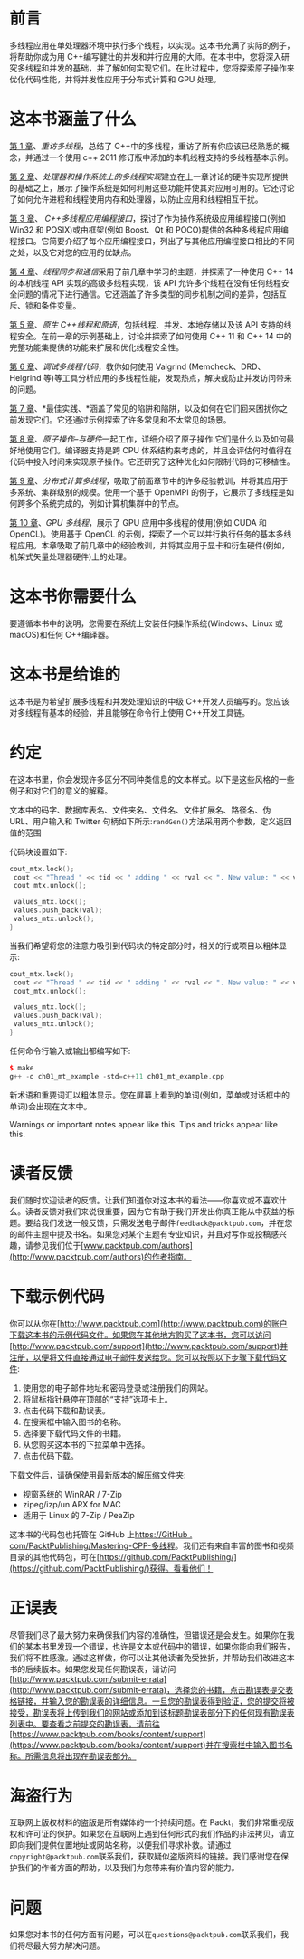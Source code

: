 # 前言

多线程应用在单处理器环境中执行多个线程，以实现。这本书充满了实际的例子，将帮助你成为用 C++编写健壮的并发和并行应用的大师。在本书中，您将深入研究多线程和并发的基础，并了解如何实现它们。在此过程中，您将探索原子操作来优化代码性能，并将并发性应用于分布式计算和 GPU 处理。

# 这本书涵盖了什么

[第 1 章](01.html)、*重访多线程*，总结了 C++中的多线程，重访了所有你应该已经熟悉的概念，并通过一个使用 c++ 2011 修订版中添加的本机线程支持的多线程基本示例。

[第 2 章](02.html)、*处理器和操作系统上的多线程实现*建立在上一章讨论的硬件实现所提供的基础之上，展示了操作系统是如何利用这些功能并使其对应用可用的。它还讨论了如何允许进程和线程使用内存和处理器，以防止应用和线程相互干扰。

[第 3 章](03.html)、 *C++多线程应用编程接口*，探讨了作为操作系统级应用编程接口(例如 Win32 和 POSIX)或由框架(例如 Boost、Qt 和 POCO)提供的各种多线程应用编程接口。它简要介绍了每个应用编程接口，列出了与其他应用编程接口相比的不同之处，以及它对您的应用的优缺点。

[第 4 章](04.html)、*线程同步和通信*采用了前几章中学习的主题，并探索了一种使用 C++ 14 的本机线程 API 实现的高级多线程实现，该 API 允许多个线程在没有任何线程安全问题的情况下进行通信。它还涵盖了许多类型的同步机制之间的差异，包括互斥、锁和条件变量。

[第 5 章](05.html)、*原生 C++线程和原语*，包括线程、并发、本地存储以及该 API 支持的线程安全。在前一章的示例基础上，讨论并探索了如何使用 C++ 11 和 C++ 14 中的完整功能集提供的功能来扩展和优化线程安全性。

[第 6 章](06.html)、*调试多线程代码*，教你如何使用 Valgrind (Memcheck、DRD、Helgrind 等)等工具分析应用的多线程性能，发现热点，解决或防止并发访问带来的问题。

[第 7 章](07.html)、*最佳实践、*涵盖了常见的陷阱和陷阱，以及如何在它们回来困扰你之前发现它们。它还通过示例探索了许多常见和不太常见的场景。

[第 8 章](08.html)、*原子操作–与硬件*一起工作，详细介绍了原子操作:它们是什么以及如何最好地使用它们。编译器支持是跨 CPU 体系结构来考虑的，并且会评估何时值得在代码中投入时间来实现原子操作。它还研究了这种优化如何限制代码的可移植性。

[第 9 章](09.html)、*分布式计算多线程*，吸取了前面章节中的许多经验教训，并将其应用于多系统、集群级别的规模。使用一个基于 OpenMPI 的例子，它展示了多线程是如何跨多个系统完成的，例如计算机集群中的节点。

[第 10 章](10.html)、*GPU 多线程*，展示了 GPU 应用中多线程的使用(例如 CUDA 和 OpenCL)。使用基于 OpenCL 的示例，探索了一个可以并行执行任务的基本多线程应用。本章吸取了前几章中的经验教训，并将其应用于显卡和衍生硬件(例如，机架式矢量处理器硬件)上的处理。

# 这本书你需要什么

要遵循本书中的说明，您需要在系统上安装任何操作系统(Windows、Linux 或 macOS)和任何 C++编译器。

# 这本书是给谁的

这本书是为希望扩展多线程和并发处理知识的中级 C++开发人员编写的。您应该对多线程有基本的经验，并且能够在命令行上使用 C++开发工具链。

# 约定

在这本书里，你会发现许多区分不同种类信息的文本样式。以下是这些风格的一些例子和对它们的意义的解释。

文本中的码字、数据库表名、文件夹名、文件名、文件扩展名、路径名、伪 URL、用户输入和 Twitter 句柄如下所示:`randGen()`方法采用两个参数，定义返回值的范围

代码块设置如下:

```cpp
cout_mtx.lock();
 cout << "Thread " << tid << " adding " << rval << ". New value: " << val << ".\n";
 cout_mtx.unlock();

 values_mtx.lock();
 values.push_back(val);
 values_mtx.unlock();
}

```

当我们希望将您的注意力吸引到代码块的特定部分时，相关的行或项目以粗体显示:

```cpp
cout_mtx.lock();
 cout << "Thread " << tid << " adding " << rval << ". New value: " << val << ".\n";
 cout_mtx.unlock();

 values_mtx.lock();
 values.push_back(val);
 values_mtx.unlock();
}

```

任何命令行输入或输出都编写如下:

```cpp
$ make
g++ -o ch01_mt_example -std=c++11 ch01_mt_example.cpp

```

新术语和重要词汇以粗体显示。您在屏幕上看到的单词(例如，菜单或对话框中的单词)会出现在文本中。

Warnings or important notes appear like this. Tips and tricks appear like this.

# 读者反馈

我们随时欢迎读者的反馈。让我们知道你对这本书的看法——你喜欢或不喜欢什么。读者反馈对我们来说很重要，因为它有助于我们开发出你真正能从中获益的标题。要给我们发送一般反馈，只需发送电子邮件`feedback@packtpub.com`，并在您的邮件主题中提及书名。如果您对某个主题有专业知识，并且对写作或投稿感兴趣，请参见我们位于[www.packtpub.com/authors](http://www.packtpub.com/authors)的作者指南。

# 下载示例代码

你可以从你在[http://www.packtpub.com](http://www.packtpub.com)的账户下载这本书的示例代码文件。如果您在其他地方购买了这本书，您可以访问[http://www.packtpub.com/support](http://www.packtpub.com/support)并注册，以便将文件直接通过电子邮件发送给您。您可以按照以下步骤下载代码文件:

1.  使用您的电子邮件地址和密码登录或注册我们的网站。
2.  将鼠标指针悬停在顶部的“支持”选项卡上。
3.  点击代码下载和勘误表。
4.  在搜索框中输入图书的名称。
5.  选择要下载代码文件的书籍。
6.  从您购买这本书的下拉菜单中选择。
7.  点击代码下载。

下载文件后，请确保使用最新版本的解压缩文件夹:

*   视窗系统的 WinRAR / 7-Zip
*   zipeg/izp/un ARX for MAC
*   适用于 Linux 的 7-Zip / PeaZip

这本书的代码包也托管在 GitHub 上[https://GitHub . com/PacktPublishing/Mastering-CPP-多线程](https://github.com/PacktPublishing/Mastering-CPP-Multithreading)。我们还有来自丰富的图书和视频目录的其他代码包，可在[https://github.com/PacktPublishing/](https://github.com/PacktPublishing/)获得。看看他们！

# 正误表

尽管我们尽了最大努力来确保我们内容的准确性，但错误还是会发生。如果你在我们的某本书里发现一个错误，也许是文本或代码中的错误，如果你能向我们报告，我们将不胜感激。通过这样做，你可以让其他读者免受挫折，并帮助我们改进这本书的后续版本。如果您发现任何勘误表，请访问[http://www.packtpub.com/submit-errata](http://www.packtpub.com/submit-errata)，选择您的书籍，点击勘误表提交表格链接，并输入您的勘误表的详细信息。一旦您的勘误表得到验证，您的提交将被接受，勘误表将上传到我们的网站或添加到该标题勘误表部分下的任何现有勘误表列表中。要查看之前提交的勘误表，请前往[https://www.packtpub.com/books/content/support](https://www.packtpub.com/books/content/support)并在搜索栏中输入图书名称。所需信息将出现在勘误表部分。

# 海盗行为

互联网上版权材料的盗版是所有媒体的一个持续问题。在 Packt，我们非常重视版权和许可证的保护。如果您在互联网上遇到任何形式的我们作品的非法拷贝，请立即向我们提供位置地址或网站名称，以便我们寻求补救。请通过`copyright@packtpub.com`联系我们，获取疑似盗版资料的链接。我们感谢您在保护我们的作者方面的帮助，以及我们为您带来有价值内容的能力。

# 问题

如果您对本书的任何方面有问题，可以在`questions@packtpub.com`联系我们，我们将尽最大努力解决问题。